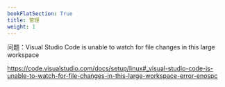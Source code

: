 ```yaml
---
bookFlatSection: True
title: 管理
weight: 1
---
```



问题：Visual Studio Code is unable to watch for file changes in this large workspace

https://code.visualstudio.com/docs/setup/linux#_visual-studio-code-is-unable-to-watch-for-file-changes-in-this-large-workspace-error-enospc